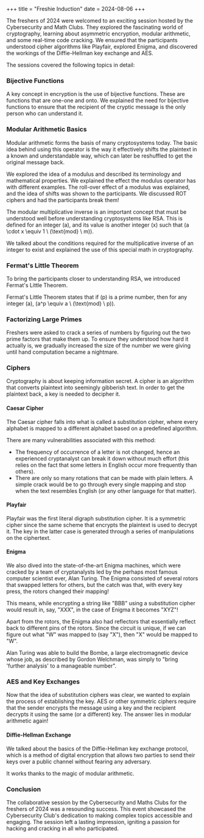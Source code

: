 +++ 
title = "Freshie Induction" 
date = 2024-08-06 
+++

The freshers of 2024 were welcomed to an exciting session hosted by the Cybersecurity and Math Clubs. They explored the fascinating world of cryptography, learning about asymmetric encryption, modular arithmetic, and some real-time code cracking. We ensured that the participants understood cipher algorithms like Playfair, explored Enigma, and discovered the workings of the Diffie-Hellman key exchange and AES.

The sessions covered the following topics in detail:

### Bijective Functions

A key concept in encryption is the use of bijective functions. These are functions that are one-one and onto. We explained the need for bijective functions to ensure that the recipient of the cryptic message is the only person who can understand it.

### Modular Arithmetic Basics

Modular arithmetic forms the basis of many cryptosystems today. The basic idea behind using this operator is the way it effectively shifts the plaintext in a known and understandable way, which can later be reshuffled to get the original message back.

We explored the idea of a modulus and described its terminology and mathematical properties. We explained the effect the modulus operator has with different examples. The roll-over effect of a modulus was explained, and the idea of shifts was shown to the participants. We discussed ROT ciphers and had the participants break them!

The modular multiplicative inverse is an important concept that must be understood well before understanding cryptosystems like RSA. This is defined for an integer \(a\), and its value is another integer \(x\) such that \(a \cdot x \equiv 1 \ (\text{mod} \ m)\).

We talked about the conditions required for the multiplicative inverse of an integer to exist and explained the use of this special math in cryptography.

### Fermat's Little Theorem

To bring the participants closer to understanding RSA, we introduced Fermat's Little Theorem.

Fermat's Little Theorem states that if \(p\) is a prime number, then for any integer \(a\), \(a^p \equiv a \ (\text{mod} \ p)\).

### Factorizing Large Primes

Freshers were asked to crack a series of numbers by figuring out the two prime factors that make them up. To ensure they understood how hard it actually is, we gradually increased the size of the number we were giving until hand computation became a nightmare.

### Ciphers

Cryptography is about keeping information secret. A cipher is an algorithm that converts plaintext into seemingly gibberish text. In order to get the plaintext back, a key is needed to decipher it.

#### Caesar Cipher

The Caesar cipher falls into what is called a substitution cipher, where every alphabet is mapped to a different alphabet based on a predefined algorithm.

There are many vulnerabilities associated with this method:

- The frequency of occurrence of a letter is not changed, hence an experienced cryptanalyst can break it down without much effort (this relies on the fact that some letters in English occur more frequently than others).
- There are only so many rotations that can be made with plain letters. A simple crack would be to go through every single mapping and stop when the text resembles English (or any other language for that matter).

#### Playfair

Playfair was the first literal digraph substitution cipher. It is a symmetric cipher since the same scheme that encrypts the plaintext is used to decrypt it. The key in the latter case is generated through a series of manipulations on the ciphertext.

#### Enigma

We also dived into the state-of-the-art Enigma machines, which were cracked by a team of cryptanalysts led by the perhaps most famous computer scientist ever, Alan Turing. The Enigma consisted of several rotors that swapped letters for others, but the catch was that, with every key press, the rotors changed their mapping!

This means, while encrypting a string like "BBB" using a substitution cipher would result in, say, "XXX", in the case of Enigma it becomes "XYZ"!

Apart from the rotors, the Enigma also had reflectors that essentially reflect back to different pins of the rotors. Since the circuit is unique, if we can figure out what "W" was mapped to (say "X"), then "X" would be mapped to "W".

Alan Turing was able to build the Bombe, a large electromagnetic device whose job, as described by Gordon Welchman, was simply to "bring 'further analysis' to a manageable number".

### AES and Key Exchanges

Now that the idea of substitution ciphers was clear, we wanted to explain the process of establishing the key. AES or other symmetric ciphers require that the sender encrypts the message using a key and the recipient decrypts it using the same (or a different) key. The answer lies in modular arithmetic again!

#### Diffie-Hellman Exchange

We talked about the basics of the Diffie-Hellman key exchange protocol, which is a method of digital encryption that allows two parties to send their keys over a public channel without fearing any adversary.

It works thanks to the magic of modular arithmetic.

### Conclusion

The collaborative session by the Cybersecurity and Maths Clubs for the freshers of 2024 was a resounding success. This event showcased the Cybersecurity Club's dedication to making complex topics accessible and engaging. The session left a lasting impression, igniting a passion for hacking and cracking in all who participated.
